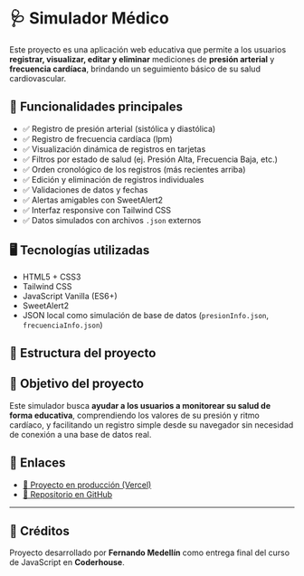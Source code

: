 # 🩺 Simulador Médico

Este proyecto es una aplicación web educativa que permite a los usuarios **registrar, visualizar, editar y eliminar** mediciones de **presión arterial** y **frecuencia cardíaca**, brindando un seguimiento básico de su salud cardiovascular.

## 🚀 Funcionalidades principales

- ✅ Registro de presión arterial (sistólica y diastólica)
- ✅ Registro de frecuencia cardíaca (lpm)
- ✅ Visualización dinámica de registros en tarjetas
- ✅ Filtros por estado de salud (ej. Presión Alta, Frecuencia Baja, etc.)
- ✅ Orden cronológico de los registros (más recientes arriba)
- ✅ Edición y eliminación de registros individuales
- ✅ Validaciones de datos y fechas
- ✅ Alertas amigables con SweetAlert2
- ✅ Interfaz responsive con Tailwind CSS
- ✅ Datos simulados con archivos `.json` externos

## 🖥️ Tecnologías utilizadas

- HTML5 + CSS3
- Tailwind CSS
- JavaScript Vanilla (ES6+)
- SweetAlert2
- JSON local como simulación de base de datos (`presionInfo.json`, `frecuenciaInfo.json`)

## 📁 Estructura del proyecto

## 🧠 Objetivo del proyecto

Este simulador busca **ayudar a los usuarios a monitorear su salud de forma educativa**, comprendiendo los valores de su presión y ritmo cardíaco, y facilitando un registro simple desde su navegador sin necesidad de conexión a una base de datos real.

## 🔗 Enlaces

- [🔗 Proyecto en producción (Vercel)](https://proyecto-comision-73450-coderhouse.vercel.app/)
- [📂 Repositorio en GitHub](https://github.com/fer0o/proyecto-comision-73450-coderhouse)

---

## 🙌 Créditos

Proyecto desarrollado por **Fernando Medellín** como entrega final del curso de JavaScript en **Coderhouse**.
    